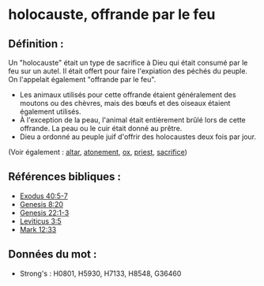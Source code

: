# holocauste, offrande par le feu

## Définition :

Un "holocauste" était un type de sacrifice à Dieu qui était consumé par le feu sur un autel. Il était offert pour faire l'expiation des péchés du peuple. On l'appelait également "offrande par le feu".

* Les animaux utilisés pour cette offrande étaient généralement des moutons ou des chèvres, mais des bœufs et des oiseaux étaient également utilisés.
* À l'exception de la peau, l'animal était entièrement brûlé lors de cette offrande. La peau ou le cuir était donné au prêtre.
* Dieu a ordonné au peuple juif d'offrir des holocaustes deux fois par jour.

(Voir également : [altar](../kt/altar.md), [atonement](../kt/atonement.md), [ox](../other/cow.md), [priest](../kt/priest.md), [sacrifice](../other/sacrifice.md))

## Références bibliques :

* [Exodus 40:5-7](rc://en/tn/help/exo/40/05)
* [Genesis 8:20](rc://en/tn/help/gen/08/20)
* [Genesis 22:1-3](rc://en/tn/help/gen/22/01)
* [Leviticus 3:5](rc://en/tn/help/lev/03/05)
* [Mark 12:33](rc://en/tn/help/mrk/12/33)

## Données du mot :

* Strong's : H0801, H5930, H7133, H8548, G36460
